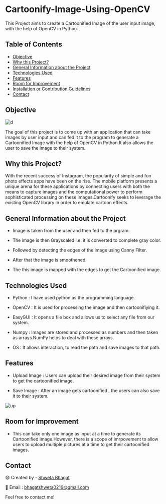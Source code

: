 # Cartoonify-Image-Using-OpenCV
This Project aims to create a Cartoonified Image of the user input image, with the help of OpenCV in Python.

## Table of Contents
* [Objective](#objective)
* [Why this Project?](#why-this-project)
* [General Information about the Project](#general-information-about-the-project)
* [Technologies Used](https://github.com/Shweta2024/cars-engage-2022/blob/main/requirements.txt)
* [Features](#features)
* [Room for Improvement](#room-for-improvement)
* [Installation or Contribution Guidelines](https://github.com/Shweta2024/Cartoonify-Image-Using-OpenCV/blob/main/Installation%20or%20Contribution%20Guidelines.md)
* [Contact](#contact)


## Objective


![d](https://user-images.githubusercontent.com/75883328/190446126-dbb094fd-1a06-496e-bb2b-f11323c4aed9.png)



The goal of this project is to come up with an application that can take images by user input and can fed it to the program to generate a Cartoonified Image with the help of OpenCV in Python.It also allows the user to save the image to their system.



## Why this Project?

With the recent success of Instagram, the popularity of simple and fun photo effects apps have been on the rise. The mobile platform presents a unique arena for these
applications by connecting users with both the means to capture images and the computational power to perform sophisticated processing on these images.Cartoonify seeks to leverage the existing OpenCV library in order to emulate cartoon effects.


## General Information about the Project

- Image is taken from the user and then fed to the prgram.

- The image is then Grayscaled i.e. it is converted to complete gray color.

- Followed by detecting the edges of the image using Canny Filter.

- After that the image is smoothened.

- The this image is mapped with the edges to get the Cartoonified image.


## Technologies Used

- Python : I have used python as the programming language.

- OpenCV : It is used for processing the image and then cartoonifiying it.

- EasyGUI : It opens a file box and allows us to select any file from our system.

- Numpy : Images are stored and processed as numbers and then taken as arrays.NumPy helps to deal with these arrays.

- OS : It allows interaction, to read the path and save images to that path.


## Features

- Upload Image : Users can upload their desired image from their system to get the cartoonified image.

- Save Image : After an image gets cartoonified , the users can also save it to their system.


![up](https://user-images.githubusercontent.com/75883328/190445269-5174ba92-170a-4bf3-bee5-2c09b3fcba0e.png)


## Room for Improvement

- This can take only one image as input at a time to generate its Cartoonified image.However, there is a scope of imrpovement to allow users to upload multiple pictures at a time to get their cartoonified images.


## Contact

😄 Created by - [Shweta Bhagat](https://www.linkedin.com/in/shweta-bhagat-5a3969200/)

📧 Email : bhagatshweta0216@gmail.com

Feel free to contact me!
